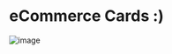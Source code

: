 # eCommerce Cards :)

![image](https://github.com/MohdHadi72/eCommerce-Cards/assets/154020781/69041c22-3df6-4a40-a4a7-72688756bee2)
